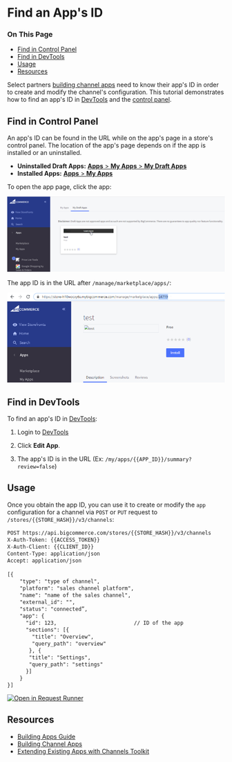 # Find an App's ID

<div class="otp" id="no-index">

### On This Page
- [Find in Control Panel](#find-in-control-panel)
- [Find in DevTools](#find-in-devtools)
- [Usage](#usage)
- [Resources](#resources)

</div>

Select partners [building channel apps](https://developer.bigcommerce.com/api-docs/channels/building-channel-apps) need to know their app's ID in order to create and modify the channel's configuration. This tutorial demonstrates how to find an app's ID in [DevTools](#find-in-devtools) and the [control panel](#find-in-control-panel).


## Find in Control Panel
An app's ID can be found in the URL while on the app's page in a store's control panel. The location of the app's page depends on if the app is installed or an uninstalled.
* **Uninstalled Draft Apps:** [**Apps** > **My Apps** > **My Draft Apps**](https://login.bigcommerce.com/deep-links/manage/marketplace/apps/my-apps/drafts)
* **Installed Apps:** [**Apps** > **My Apps**](https://login.bigcommerce.com/deep-links/manage/marketplace/apps/my-apps)

To open the app page, click the app:

![Draft App](https://raw.githubusercontent.com/bigcommerce/dev-docs/master/assets/images/apps-id-01.png "Draft App")

The app ID is in the URL after `/manage/marketplace/apps/`:

![Draft App ID](https://raw.githubusercontent.com/bigcommerce/dev-docs/master/assets/images/apps-id-02.png "Draft App ID")

## Find in DevTools

To find an app's ID in [DevTools](https://devtools.bigcommerce.com/my/apps):
1. Login to [DevTools](https://devtools.bigcommerce.com/my/apps)
2. Click **Edit App**.

3. The app's ID is in the URL (Ex: `/my/apps/{{APP_ID}}/summary?review=false`)

## Usage

Once you obtain the app ID, you can use it to create or modify the `app` configuration for a channel via `POST` or `PUT` request to `/stores/{{STORE_HASH}}/v3/channels`:


```http
POST https://api.bigcommerce.com/stores/{{STORE_HASH}}/v3/channels
X-Auth-Token: {{ACCESS_TOKEN}}
X-Auth-Client: {{CLIENT_ID}}
Content-Type: application/json
Accept: application/json

[{
    "type": "type of channel",
    "platform": "sales channel platform",
    "name": "name of the sales channel",
    "external_id": "",
    "status": "connected”,
    "app": {
      "id": 123,                         // ID of the app
      "sections": [{
        "title": "Overview",
        "query_path": "overview"
       }, {
       "title": "Settings",
       "query_path": "settings"
      }]
    }
}]
```

[![Open in Request Runner](https://storage.googleapis.com/bigcommerce-production-dev-center/images/Open-Request-Runner.svg)](https://developer.bigcommerce.com/api-reference/cart-checkout/channels-listings-api/channels/createchannel#requestrunner)

## Resources
* [Building Apps Guide](https://developer.bigcommerce.com/api-docs/getting-started/building-apps-bigcommerce/building-apps)
* [Building Channel Apps](https://developer.bigcommerce.com/api-docs/channels/building-channel-apps)
* [Extending Existing Apps with Channels Toolkit](https://developer.bigcommerce.com/api-docs/channels/extending-existing-apps)
